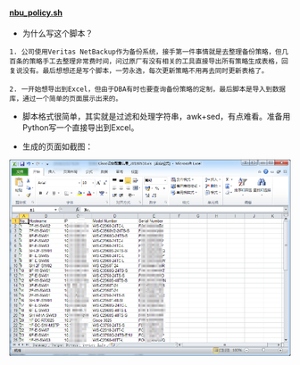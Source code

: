 #### **[nbu_policy.sh](https://github.com/dayerong/tools/blob/master/cisco_tool/cisco_cfg_backup.py)**


- 为什么写这个脚本？

```
1. 公司使用Veritas NetBackup作为备份系统，接手第一件事情就是去整理备份策略，但几百条的策略手工去整理非常费时间，问过原厂有没有相关的工具直接导出所有策略生成表格，回复说没有。最后想想还是写个脚本，一劳永逸，每次更新策略不用再去同时更新表格了。

2. 一开始想导出到Excel，但由于DBA有时也要查询备份策略的定制，最后脚本是导入到数据库，通过一个简单的页面展示出来的。

```

- 脚本格式很简单，其实就是过滤和处理字符串，awk+sed，有点难看。准备用Python写一个直接导出到Excel。


- 生成的页面如截图：

![image](https://github.com/dayerong/tools/blob/master/cisco_tool/cisco_cfg_backup_7.png?raw=true)